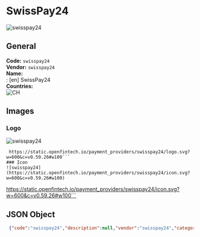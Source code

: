 # SwissPay24 
![swisspay24](https://static.openfintech.io/payment_providers/swisspay24/logo.svg?w=600&c=v0.59.26#w100)  
## General 
**Code:** `swisspay24`  
**Vendor:** `swisspay24`  
**Name:**  
:	[en] SwissPay24  
**Countries:**  
![CH](https://cdnjs.cloudflare.com/ajax/libs/flag-icon-css/3.3.0/flags/4x3/CH.svg#w24)  
 
## Images 
### Logo 
![swisspay24](https://static.openfintech.io/payment_providers/swisspay24/logo.svg?w=600&c=v0.59.26#w100)  
```
 https://static.openfintech.io/payment_providers/swisspay24/logo.svg?w=600&c=v0.59.26#w100```  
### Icon 
![swisspay24](https://static.openfintech.io/payment_providers/swisspay24/icon.svg?w=600&c=v0.59.26#w100)  
```
 https://static.openfintech.io/payment_providers/swisspay24/icon.svg?w=600&c=v0.59.26#w100```  
## JSON Object 
```json
 {"code":"swisspay24","description":null,"vendor":"swisspay24","categories":null,"countries":["CH"],"payment_method":null,"payout_method":null,"metadata":{"about_payments_code":"swisspay24"},"name":{"en":"SwissPay24"}}```  
